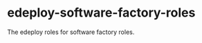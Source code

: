 edeploy-software-factory-roles
==============================

The edeploy roles for software factory roles.
